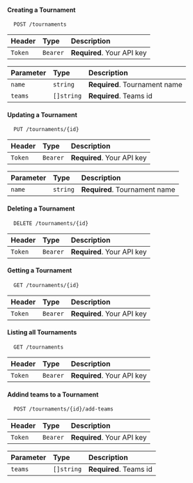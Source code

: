 #### Creating a Tournament

```http
  POST /tournaments
```

| Header  | Type     | Description                |
| :------ | :------- | :------------------------- |
| `Token` | `Bearer` | **Required**. Your API key |

| Parameter | Type       | Description                   |
| :-------- | :--------- | :---------------------------- |
| `name`    | `string`   | **Required**. Tournament name |
| `teams`   | `[]string` | **Required**. Teams id        |

#### Updating a Tournament

```http
  PUT /tournaments/{id}
```

| Header  | Type     | Description                |
| :------ | :------- | :------------------------- |
| `Token` | `Bearer` | **Required**. Your API key |

| Parameter | Type     | Description                   |
| :-------- | :------- | :---------------------------- |
| `name`    | `string` | **Required**. Tournament name |

#### Deleting a Tournament

```http
  DELETE /tournaments/{id}
```

| Header  | Type     | Description                |
| :------ | :------- | :------------------------- |
| `Token` | `Bearer` | **Required**. Your API key |

#### Getting a Tournament

```http
  GET /tournaments/{id}
```

| Header  | Type     | Description                |
| :------ | :------- | :------------------------- |
| `Token` | `Bearer` | **Required**. Your API key |

#### Listing all Tournaments

```http
  GET /tournaments
```

| Header  | Type     | Description                |
| :------ | :------- | :------------------------- |
| `Token` | `Bearer` | **Required**. Your API key |

#### Addind teams to a Tournament

```http
  POST /tournaments/{id}/add-teams
```

| Header  | Type     | Description                |
| :------ | :------- | :------------------------- |
| `Token` | `Bearer` | **Required**. Your API key |

| Parameter | Type       | Description            |
| :-------- | :--------- | :--------------------- |
| `teams`   | `[]string` | **Required**. Teams id |
